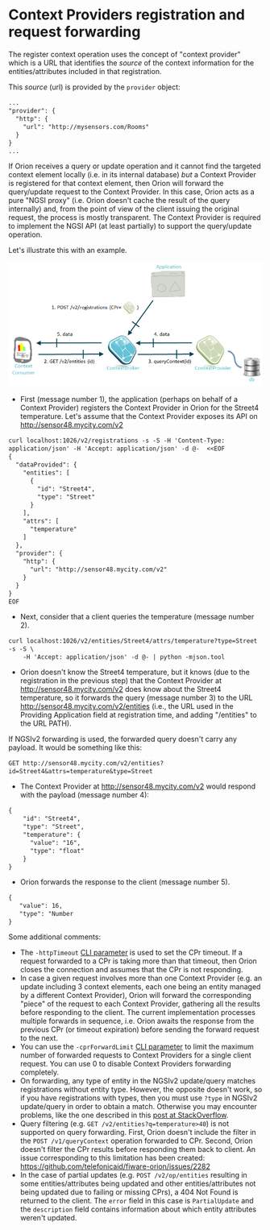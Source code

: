 # Context Providers registration and request forwarding

The register context operation uses the
concept of "context provider" which is a URL that identifies the
_source_ of the context information for the entities/attributes included
in that registration.

This _source_ (url) is provided by the `provider` object:

```
...
"provider": {
  "http": {
    "url": "http://mysensors.com/Rooms"
  }
}
...
```
  
If Orion receives a query or update operation and it cannot find the targeted context
element locally (i.e. in its internal database) *but* a Context Provider
is registered for that context element, then Orion will forward the
query/update request to the Context Provider. In this case, Orion acts
as a pure "NGSI proxy" (i.e. Orion doesn't cache the result of the query
internally) and, from the point of view of the client issuing the
original request, the process is mostly transparent. The Context
Provider is required to implement the NGSI API (at least partially) to
support the query/update operation.

Let's illustrate this with an example.

![](QueryContextWithContextProvider.png "QueryContextWithContextProvider.png")


* First (message number 1), the application (perhaps on behalf of a
  Context Provider) registers the Context Provider in Orion for the
  Street4 temperature. Let's assume that the Context Provider exposes
  its API on <http://sensor48.mycity.com/v2>
      
```
curl localhost:1026/v2/registrations -s -S -H 'Content-Type: application/json' -H 'Accept: application/json' -d @-  <<EOF
{
  "dataProvided": {
    "entities": [
      {
        "id": "Street4",
        "type": "Street"
      }
    ],
    "attrs": [
      "temperature"
    ]
  },
  "provider": {
    "http": {
      "url": "http://sensor48.mycity.com/v2"
    }
  }
}
EOF
```
      
      
* Next, consider that a client queries the temperature (message number 2).

      
```
curl localhost:1026/v2/entities/Street4/attrs/temperature?type=Street -s -S \
    -H 'Accept: application/json' -d @- | python -mjson.tool
``` 

* Orion doesn't know the Street4 temperature, but it knows (due to
  the registration in the previous step) that the Context Provider at
  <http://sensor48.mycity.com/v2> does know about the Street4 temperature, so it forwards the query
  (message number 3) to the URL
  <http://sensor48.mycity.com/v2/entities> (i.e., the URL used in
  the Providing Application field at registration time, and adding "/entities" to the URL PATH).

If NGSIv2 forwarding is used, the forwarded query doesn't carry any payload.
It would be something like this:
```
GET http://sensor48.mycity.com/v2/entities?id=Street4&attrs=temperature&type=Street
```

* The Context Provider at <http://sensor48.mycity.com/v2> would respond
  with the payload (message number 4):

``` 
{
    "id": "Street4",
    "type": "Street",
    "temperature": {
      "value": "16",
      "type": "float"
    }
}
``` 

* Orion forwards the response to the client (message number 5).

``` 
{
   "value": 16,
   "type": "Number
}
```

Some additional comments:

-   The `-httpTimeout` [CLI parameter](admin/cli.md)
    is used to set the CPr timeout. If a request forwarded to a CPr is
    taking more than that timeout, then Orion closes the connection and
    assumes that the CPr is not responding.
-   In case a given request involves more than one Context Provider (e.g. an
    update including 3 context elements, each one being an entity
    managed by a different Context Provider), Orion will forward the
    corresponding "piece" of the request to each Context Provider,
    gathering all the results before responding to the client. The current
    implementation processes multiple forwards in sequence, i.e. Orion awaits
    the response from the previous CPr (or timeout expiration) before sending
    the forward request to the next.
-   You can use the `-cprForwardLimit` [CLI parameter](admin/cli.md) to limit
    the maximum number of forwarded requests to Context Providers for a single client request.
    You can use 0 to disable Context Providers forwarding completely.
-   On forwarding, any type of entity in the NGSIv2 update/query matches registrations without entity type. However, the
    opposite doesn't work, so if you have registrations with types, then you must use `?type` in NGSIv2  update/query in
    order to obtain a match. Otherwise you may encounter problems, like the one described in this
    [post at StackOverflow](https://stackoverflow.com/questions/48163972/orion-cb-doesnt-update-lazy-attributes-on-iot-agent).
-   Query filtering (e.g. `GET /v2/entities?q=temperature>40`) is not supported on query forwarding. First, Orion
    doesn't include the filter in the `POST /v1/queryContext` operation forwarded to CPr. Second, Orion doesn't filter
    the CPr results before responding them back to client. An issue corresponding to this limitation has been created:
    https://github.com/telefonicaid/fiware-orion/issues/2282
-   In the case of partial updates (e.g. `POST /v2/op/entities` resulting in some entities/attributes being updated and
    other entities/attributes not being updated due to failing or missing CPrs), a 404 Not Found is returned to the client.
    The `error` field in this case is `PartialUpdate` and the `description` field contains information about which entity
    attributes weren't updated.

